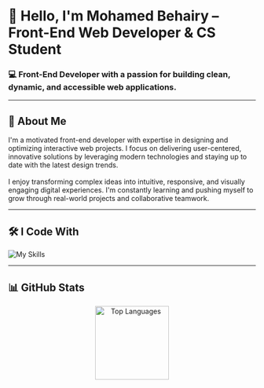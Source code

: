 <h1 align="left">👋 Hello, I'm Mohamed Behairy – Front-End Web Developer & CS Student</h1>

<h3 align="left">💻 Front-End Developer with a passion for building clean, dynamic, and accessible web applications.</h3>

---

<h2 align="left">🚀 About Me</h2>

<p align="left">
I'm a motivated front-end developer with expertise in designing and optimizing interactive web projects. I focus on delivering user-centered, innovative solutions by leveraging modern technologies and staying up to date with the latest design trends.<br><br>
I enjoy transforming complex ideas into intuitive, responsive, and visually engaging digital experiences. I'm constantly learning and pushing myself to grow through real-world projects and collaborative teamwork.
</p>

---

<h2 align="left">🛠️ I Code With</h2>

<p align="left">
  <img src="https://skillicons.dev/icons?i=html,css,bootstrap,js,react,cpp,python,vscode,git,github" alt="My Skills" />
</p>

---




<h2 align="left">📊 GitHub Stats</h2>

<div align="center">
  <img src="https://github-readme-stats.vercel.app/api/top-langs?username=mohamedbehairy&layout=compact&langs_count=5&theme=dracula" height="150" alt="Top Languages" />
</div>
